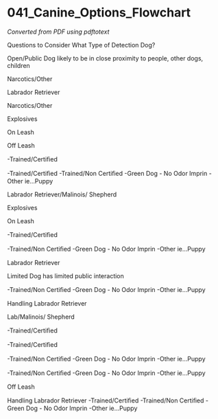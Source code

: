 # 041_Canine_Options_Flowchart

_Converted from PDF using pdftotext_

Questions to Consider
What Type of
Detection Dog?

Open/Public
Dog likely to be in close proximity to people,
other dogs, children

Narcotics/Other

Labrador Retriever

Narcotics/Other

Explosives

On Leash

Off Leash

-Trained/Certiﬁed

-Trained/Certiﬁed
-Trained/Non Certiﬁed
-Green Dog - No Odor Imprin
-Other ie...Puppy

Labrador
Retriever/Malinois/
Shepherd

Explosives

On Leash

-Trained/Certiﬁed

-Trained/Non Certiﬁed
-Green Dog - No Odor Imprin
-Other ie...Puppy

Labrador Retriever

Limited
Dog has limited public interaction

-Trained/Non Certiﬁed
-Green Dog - No Odor Imprin
-Other ie...Puppy

Handling Labrador
Retriever

Lab/Malinois/ Shepherd

-Trained/Certiﬁed

-Trained/Certiﬁed

-Trained/Non Certiﬁed
-Green Dog - No Odor Imprin
-Other ie...Puppy

-Trained/Non Certiﬁed
-Green Dog - No Odor Imprin
-Other ie...Puppy

Off Leash

Handling Labrador
Retriever
-Trained/Certiﬁed
-Trained/Non Certiﬁed
-Green Dog - No Odor Imprin
-Other ie...Puppy

